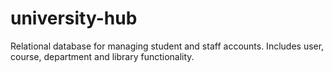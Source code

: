 # university-hub
Relational database for managing student and staff accounts.
Includes user, course, department and library functionality.
